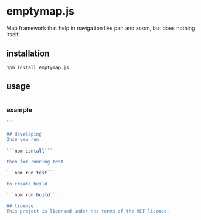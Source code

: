 # emptymap.js
Map framework that help in navigation like pan and zoom, but does nothing itself.
## installation

```
npm install emptymap.js
```

## usage
```
```
### example
````javascript
```
  
## developing
Once you run
 
```npm isntall```

then for running test 

```npm run test```

to create build

```npm run build```

## license
This project is licensed under the terms of the MIT license.
